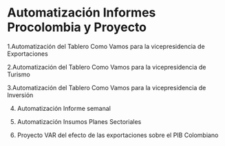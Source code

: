 # Automatización Informes Procolombia y Proyecto

1.Automatización del Tablero Como Vamos para la vicepresidencia de Exportaciones

2.Automatización del Tablero Como Vamos para la vicepresidencia de Turismo

3.Automatización del Tablero Como Vamos para la vicepresidencia de Inversión

4. Automatización Informe semanal

5. Automatización Insumos Planes Sectoriales

6. Proyecto VAR del efecto de las exportaciones sobre el PIB Colombiano

